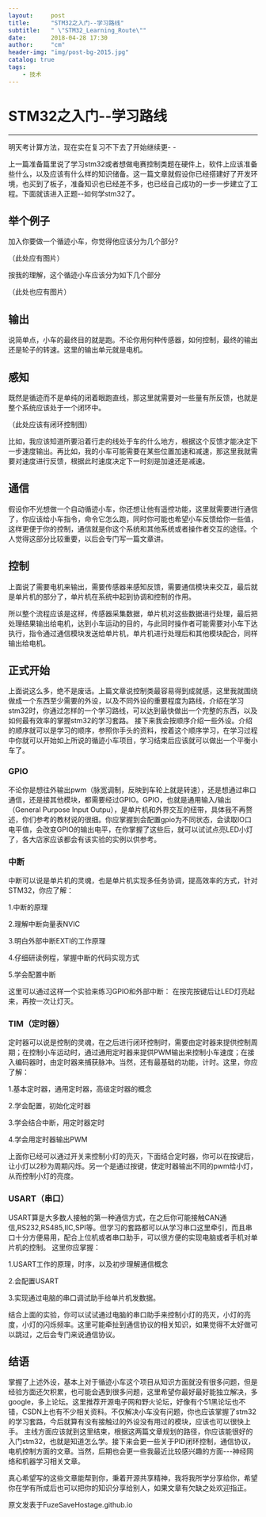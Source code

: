 ```yaml
---
layout:     post
title:      "STM32之入门--学习路线"
subtitle:   " \"STM32_Learning_Route\""
date:       2018-04-28 17:30
author:     "cm"
header-img: "img/post-bg-2015.jpg"
catalog: true
tags:
    - 技术
---
```


# STM32之入门--学习路线
---
明天考计算方法，现在实在复习不下去了开始继续更- -

上一篇准备篇里说了学习stm32或者想做电赛控制类题在硬件上，软件上应该准备些什么，以及应该有什么样的知识储备。这一篇文章就假设你已经搭建好了开发环境，也买到了板子，准备知识也已经差不多，也已经自己成功的一步一步建立了工程。下面就该进入正题--如何学stm32了。

## 举个例子
加入你要做一个循迹小车，你觉得他应该分为几个部分?

（此处应有图片）

按我的理解，这个循迹小车应该分为如下几个部分

（此处也应有图片）

## 输出
说简单点，小车的最终目的就是跑。不论你用何种传感器，如何控制，最终的输出还是轮子的转速。这里的输出单元就是电机。

## 感知
既然是循迹而不是单纯的闭着眼跑直线，那这里就需要对一些量有所反馈，也就是整个系统应该处于一个闭环中。

（此处应该有闭环控制图）

比如，我应该知道所要沿着行走的线处于车的什么地方，根据这个反馈才能决定下一步速度输出。再比如，我的小车可能需要在某些位置加速和减速，那这里我就需要对速度进行反馈，根据此时速度决定下一时刻是加速还是减速。

## 通信
假设你不光想做一个自动循迹小车，你还想让他有遥控功能，这里就需要进行通信了，你应该给小车指令，命令它怎么跑，同时你可能也希望小车反馈给你一些值，这样更便于你的控制，通信就是你这个系统和其他系统或者操作者交互的途径。个人觉得这部分比较重要，以后会专门写一篇文章讲。

## 控制
上面说了需要电机来输出，需要传感器来感知反馈，需要通信模块来交互，最后就是单片机的部分了，单片机在系统中起到协调和控制的作用。

所以整个流程应该是这样，传感器采集数据，单片机对这些数据进行处理，最后把处理结果输出给电机，达到小车运动的目的，与此同时操作者可能需要对小车下达执行，指令通过通信模块发送给单片机，单片机进行处理后和其他模块配合，同样输出给电机。

## 正式开始
上面说这么多，绝不是废话。上篇文章说控制类最容易得到成就感，这里我就围绕做成一个东西至少需要的外设，以及不同外设的重要程度为路线，介绍在学习stm32时，你通过怎样的一个学习路线，可以达到最快做出一个完整的东西，以及如何最有效率的掌握stm32的学习套路。
接下来我会按顺序介绍一些外设。介绍的顺序就可以是学习的顺序，参照你手头的资料，按着这个顺序学习，在学习过程中你就可以开始如上所说的循迹小车项目，学习结束后应该就可以做出一个平衡小车了。
### GPIO
不论你是想往外输出pwm（脉宽调制，反映到车轮上就是转速），还是想通过串口通信，还是接其他模块，都需要经过GPIO。GPIO，也就是通用输入/输出（General Purpose Input Outpu），是单片机和外界交互的纽带，具体我不再赘述，你们参考的教材说的很细。你应掌握到会配置gpio为不同状态，会读取IO口电平值，会改变GPIO的输出电平，在你掌握了这些后，就可以试试点亮LED小灯了，各大店家应该都会有该实验的实例以供参考。
### 中断
中断可以说是单片机的灵魂，也是单片机实现多任务协调，提高效率的方式，针对STM32，你应了解：

1.中断的原理

2.理解中断向量表NVIC

3.明白外部中断EXTI的工作原理

4.仔细研读例程，掌握中断的代码实现方式

5.学会配置中断

这里可以通过这样一个实验来练习GPIO和外部中断：
在按完按键后让LED灯亮起来，再按一次让灯灭。
### TIM（定时器）
定时器可以说是控制的灵魂，在之后进行闭环控制时，需要由定时器来提供控制周期；在控制小车运动时，通过通用定时器来提供PWM输出来控制小车速度；在接入编码器时，由定时器来捕获脉冲。当然，还有最基础的功能，计时。这里，你应了解：


1.基本定时器，通用定时器，高级定时器的概念

2.学会配置，初始化定时器

3.学会结合中断，用定时器定时

4.学会用定时器输出PWM

上面你已经可以通过开关来控制小灯的亮灭，下面结合定时器，你可以在按键后，让小灯以2秒为周期闪烁。另一个是通过按键，使定时器输出不同的pwm给小灯，从而控制小灯的亮度。
### USART（串口）
USART算是大多数人接触的第一种通信方式，在之后你可能接触CAN通信,RS232,RS485,IIC,SPI等。但学习的套路都可以从学习串口这里牵引，而且串口十分方便易用，配合上位机或者串口助手，可以很方便的实现电脑或者手机对单片机的控制。
这里你应掌握：

1.USART工作的原理，时序，以及初步理解通信概念

2.会配置USART

3.实现通过电脑的串口调试助手给单片机发数据。

结合上面的实验，你可以试试通过电脑的串口助手来控制小灯的亮灭，小灯的亮度，小灯的闪烁频率。这里可能牵扯到通信协议的相关知识，如果觉得不太好做可以跳过，之后会专门来说通信协议。

## 结语
掌握了上述外设，基本上对于循迹小车这个项目从知识方面就没有很多问题，但是经验方面还欠积累，也可能会遇到很多问题，这里希望你最好最好能独立解决，多google，多上论坛。这里推荐开源电子网和野火论坛，好像有个51黑论坛也不错，CSDN上也有不少相关资料。不仅解决小车没有问题，你也应该掌握了stm32的学习套路，今后就算有没有接触过的外设没有用过的模块，应该也可以很快上手。
主线方面应该就到这里结束，根据这两篇文章规划的路径，你应该能很好的入门stm32，也就是知道怎么学。接下来会更一些关于PID闭环控制，通信协议，电机控制方面的文章。当然，后期也会更一些我最近比较感兴趣的方面---神经网络和机器学习相关文章。

真心希望写的这些文章能帮到你，秉着开源共享精神，我将我所学分享给你，希望你在学有所成后也可以把你的知识分享给别人，如果文章有欠缺之处欢迎指正。

原文发表于FuzeSaveHostage.github.io
